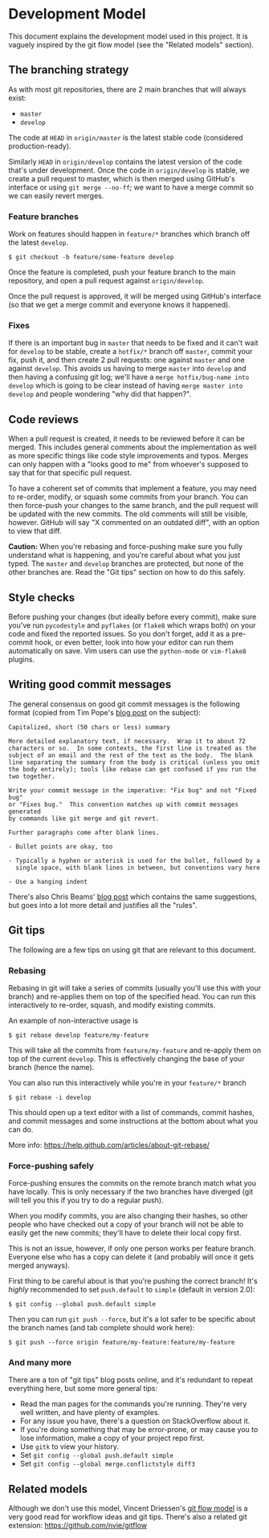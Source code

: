 Development Model
====================

This document explains the development model used in this project. It is
vaguely inspired by the git flow model (see the "Related models" section).

## The branching strategy

As with most git repositories, there are 2 main branches that will always
exist:

  - `master`
  - `develop`

The code at `HEAD` in `origin/master` is the latest stable code (considered
production-ready).

Similarly `HEAD` in `origin/develop` contains the latest version of the code
that's under development. Once the code in `origin/develop` is stable, we
create a pull request to master, which is then merged using GitHub's interface
or using `git merge --no-ff`; we want to have a merge commit so we can easily
revert merges.


### Feature branches

Work on features should happen in `feature/*` branches which branch off the
latest `develop`.

    $ git checkout -b feature/some-feature develop

Once the feature is completed, push your feature branch to the main repository,
and open a pull request against `origin/develop`.

Once the pull request is approved, it will be merged using GitHub's interface
(so that we get a merge commit and everyone knows it happened).


### Fixes

If there is an important bug in `master` that needs to be fixed and it can't
wait for `develop` to be stable, create a `hotfix/*` branch off `master`,
commit your fix, push it, and then create 2 pull requests: one against `master`
and one against `develop`. This avoids us having to merge `master` into
`develop` and then having a confusing git log; we'll have a `merge
hotfix/bug-name into develop` which is going to be clear instead of having
`merge master into develop` and people wondering "why did that happen?".


## Code reviews

When a pull request is created, it needs to be reviewed before it can be
merged. This includes general comments about the implementation as well as more
specific things like code style improvements and typos. Merges can only happen
with a "looks good to me" from whoever's supposed to say that for that specific
pull request.

To have a coherent set of commits that implement a feature, you may need to
re-order, modify, or squash some commits from your branch. You can then
force-push your changes to the same branch, and the pull request will be
updated with the new commits. The old comments will still be visible, however.
GitHub will say "X commented on an outdated diff", with an option to view that
diff.

**Caution:** When you're rebasing and force-pushing make sure you fully
understand what is happening, and you're careful about what you just typed.
The `master` and `develop` branches are protected, but none of the other
branches are. Read the "Git tips" section on how to do this safely.


## Style checks

Before pushing your changes (but ideally before every commit), make sure you've
run `pycodestyle` and `pyflakes` (or `flake8` which wraps both) on your code
and fixed the reported issues. So you don't forget, add it as a pre-commit
hook, or even better, look into how your editor can run them automatically on
save. Vim users can use the `python-mode` or `vim-flake8` plugins.


## Writing good commit messages

The general consensus on good git commit messages is the following format
(copied from Tim Pope's [blog
post](http://tbaggery.com/2008/04/19/a-note-about-git-commit-messages.html) on
the subject):

```
Capitalized, short (50 chars or less) summary

More detailed explanatory text, if necessary.  Wrap it to about 72
characters or so.  In some contexts, the first line is treated as the
subject of an email and the rest of the text as the body.  The blank
line separating the summary from the body is critical (unless you omit
the body entirely); tools like rebase can get confused if you run the
two together.

Write your commit message in the imperative: "Fix bug" and not "Fixed bug"
or "Fixes bug."  This convention matches up with commit messages generated
by commands like git merge and git revert.

Further paragraphs come after blank lines.

- Bullet points are okay, too

- Typically a hyphen or asterisk is used for the bullet, followed by a
  single space, with blank lines in between, but conventions vary here

- Use a hanging indent
```

There's also Chris Beams' [blog post](http://chris.beams.io/posts/git-commit/)
which contains the same suggestions, but goes into a lot more detail and
justifies all the "rules".


## Git tips

The following are a few tips on using git that are relevant to this document.


### Rebasing

Rebasing in git will take a series of commits (usually you'll use this with
your branch) and re-applies them on top of the specified head. You can run this
interactively to re-order, squash, and modify existing commits.

An example of non-interactive usage is

    $ git rebase develop feature/my-feature

This will take all the commits from `feature/my-feature` and re-apply them on
top of the current `develop`. This is effectively changing the base of your
branch (hence the name).

You can also run this interactively while you're in your `feature/*` branch

    $ git rebase -i develop

This should open up a text editor with a list of commands, commit hashes, and
commit messages and some instructions at the bottom about what you can do.

More info: https://help.github.com/articles/about-git-rebase/


### Force-pushing safely

Force-pushing ensures the commits on the remote branch match what you have
locally. This is only necessary if the two branches have diverged (git will
tell you this if you try to do a regular push).

When you modify commits, you are also changing their hashes, so other people
who have checked out a copy of your branch will not be able to easily get the
new commits; they'll have to delete their local copy first.

This is not an issue, however, if only one person works per feature branch.
Everyone else who has a copy can delete it (and probably will once it gets
merged anyways).

First thing to be careful about is that you're pushing the correct branch! It's
_highly_ recommended to set `push.default` to `simple` (default in version 2.0):

    $ git config --global push.default simple

Then you can run `git push --force`, but it's a lot safer to be specific about
the branch names (and tab complete should work here):

    $ git push --force origin feature/my-feature:feature/my-feature


### And many more

There are a ton of "git tips" blog posts online, and it's redundant to repeat
everything here, but some more general tips:

* Read the man pages for the commands you're running. They're very well
  written, and have plenty of examples.
* For any issue you have, there's a question on StackOverflow about it.
* If you're doing something that may be error-prone, or may cause you to lose
  information, make a copy of your project repo first.
* Use `gitk` to view your history.
* Set `git config --global push.default simple`
* Set `git config --global merge.conflictstyle diff3`


## Related models

Although we don't use this model, Vincent Driessen's [git flow
model](http://nvie.com/posts/a-successful-git-branching-model/) is a very good
read for workflow ideas and git tips. There's also a related git extension:
https://github.com/nvie/gitflow
